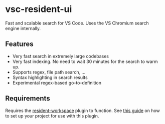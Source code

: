 # vsc-resident-ui

Fast and scalable search for VS Code. Uses the VS Chromium search engine internally.

## Features

 - Very fast search in extremely large codebases
 - Very fast indexing. No need to wait 30 minutes for the search to warm up.
 - Supports regex, file path search, ...
 - Syntax highlighting in search results
 - Experimental regex-based go-to-definition

## Requirements

Requires the [resident-workspace](https://marketplace.visualstudio.com/items?itemName=wouterdek.vsc-resident-workspace) plugin to function.
See [this guide](https://chromium.github.io/vs-chromium/#getting-started-project-file) on how to set up your project for use with this plugin.
